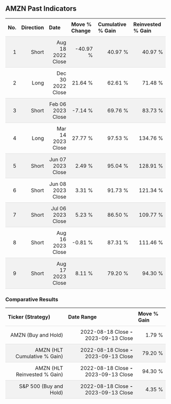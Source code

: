
<style>
.hits {
            border-collapse: collapse;
            width: 100%;
        }
        .hits th, td {
            padding: 8px;
            border-bottom: 1px solid #ddd;
        }
        
        .hits td {text-align: right;}
        .hits th {text-align: left;}
        
        .hits tr:nth-child(even) {
            background-color: #f2f2f2;
        }
        
        .chartCol {
            width: 50%;
            float: left;
            padding: 20px;
        }  
</style>
    
<br>

## AMZN Past Indicators

<table class="hits">
    <tr>
        <th>No.</th>
        <th>Direction</th>
        <th>Date</th>
        <th>Move % Change</th>
        <th>Cumulative % Gain</th>
        <th>Reinvested % Gain</th>
      </tr>
    <tr>
        <td>1</td>
        <td>Short</td>
        <td>Aug 18 2022 Close</td>
        <td>-40.97 %</td>
        <td>40.97 %</td>
        <td>40.97 %</td>
    </tr>
    <tr>
        <td>2</td>
        <td>Long</td>
        <td>Dec 30 2022 Close</td>
        <td>21.64 %</td>
        <td>62.61 %</td>
        <td>71.48 %</td>
    </tr>
    <tr>
        <td>3</td>
        <td>Short</td>
        <td>Feb 06 2023 Close</td>
        <td>-7.14 %</td>
        <td>69.76 %</td>
        <td>83.73 %</td>
    </tr>
    <tr>
        <td>4</td>
        <td>Long</td>
        <td>Mar 14 2023 Close</td>
        <td>27.77 %</td>
        <td>97.53 %</td>
        <td>134.76 %</td>
    </tr>
    <tr>
        <td>5</td>
        <td>Short</td>
        <td>Jun 07 2023 Close</td>
        <td>2.49 %</td>
        <td>95.04 %</td>
        <td>128.91 %</td>
    </tr>
    <tr>
        <td>6</td>
        <td>Short</td>
        <td>Jun 08 2023 Close</td>
        <td>3.31 %</td>
        <td>91.73 %</td>
        <td>121.34 %</td>
    </tr>
    <tr>
        <td>7</td>
        <td>Short</td>
        <td>Jul 06 2023 Close</td>
        <td>5.23 %</td>
        <td>86.50 %</td>
        <td>109.77 %</td>
    </tr>
    <tr>
        <td>8</td>
        <td>Short</td>
        <td>Aug 16 2023 Close</td>
        <td>-0.81 %</td>
        <td>87.31 %</td>
        <td>111.46 %</td>
    </tr>
    <tr>
        <td>9</td>
        <td>Short</td>
        <td>Aug 17 2023 Close</td>
        <td>8.11 %</td>
        <td>79.20 %</td>
        <td>94.30 %</td>
    </tr>
    
</table>

### Comparative Results

<table class="hits">
    <thead>
        <th>Ticker (Strategy)</th>
        <th>Date Range</th>
        <th>Move % Gain</th>
    </thead>
    <tbody>
        <tr>
            <td>AMZN (Buy and Hold)</td>
            <td>2022-08-18 Close <b>-</b> 2023-09-13 Close</td>
            <td>1.79 %</td>
        </tr>
        <tr>
            <td>AMZN (HLT Cumulative % Gain)</td>
            <td>2022-08-18 Close <b>-</b> 2023-09-13 Close</td>
            <td>79.20 %</td>
        </tr>
        <tr>
            <td>AMZN (HLT Reinvested % Gain)</td>
            <td>2022-08-18 Close <b>-</b> 2023-09-13 Close</td>
            <td>94.30 %</td>
        </tr>
        <tr>
            <td>S&P 500 (Buy and Hold)</td>
            <td>2022-08-18 Close <b>-</b> 2023-09-13 Close</td>
            <td>4.35 %</td>
        </tr>
    </tbody>
</table>
<br>
<br>